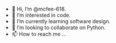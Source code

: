- 👋 Hi, I’m @mcfee-618.
- 👀 I’m interested in code.
- 🌱 I’m currently learning software design.
- 💞️ I’m looking to collaborate on Python.
- 📫 How to reach me ...

<!---
mcfee-618/mcfee-618 is a ✨ special ✨ repository because its `README.md` (this file) appears on your GitHub profile.
You can click the Preview link to take a look at your changes.
--->
